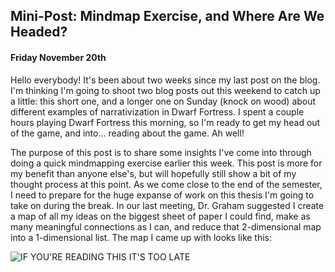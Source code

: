 ## Mini-Post: Mindmap Exercise, and Where Are We Headed?
#### Friday November 20th

Hello everybody! It's been about two weeks since my last post on the blog. I'm thinking I'm going to shoot two blog posts out this weekend to catch up a little: this short one, and a longer one on Sunday (knock on wood) about different examples of narrativization in Dwarf Fortress. I spent a couple hours playing Dwarf Fortress this morning, so I'm ready to get my head out of the game, and into... reading about the game. Ah well! 

The purpose of this post is to share some insights I've come into through doing a quick mindmapping exercise earlier this week. This post is more for my benefit than anyone else's, but will hopefully still show a bit of my thought process at this point. As we come close to the end of the semester, I need to prepare for the huge expanse of work on this thesis I'm going to take on during the break. In our last meeting, Dr. Graham suggested I create a map of all my ideas on the biggest sheet of paper I could find, make as many meaningful connections as I can, and reduce that 2-dimensional map into a 1-dimensional list. The map I came up with looks like this:

![IF YOU'RE READING THIS IT'S TOO LATE](https://pbs.twimg.com/media/CT50d2sVAAAsyrR.jpg:large)